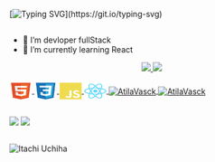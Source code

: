 [![Typing SVG](https://readme-typing-svg.demolab.com?font=Fira+Code&weight=500&size=24&pause=1000&color=white&random=false&width=435&lines=Hello%2C+World!)](https://git.io/typing-svg)
##
- 🔭 I’m devloper fullStack
- 🌱 I’m currently learning React

<div align="center">
  <a href="https://github.com/AtilaVasck">
  <img height="180em" src="https://github-readme-stats.vercel.app/api?username=AtilaVasck&show_icons=true&theme=shadow_red&include_all_commits=true&count_private=true"/>
  <img height="180em" src="https://github-readme-stats.vercel.app/api/top-langs/?username=AtilaVasck&layout=compact&langs_count=7&theme=shadow_red"/>
</div>

<div style="display: inline_block"><br>
  <img align="center" alt="AtilaVasck" height="30" width="40" src="https://raw.githubusercontent.com/devicons/devicon/master/icons/html5/html5-original.svg">
  <img align="center" alt="AtilaVasck" height="30" width="40" src="https://raw.githubusercontent.com/devicons/devicon/master/icons/css3/css3-original.svg">
  <img align="center" alt="AtilaVasck" height="30" width="40" src="https://raw.githubusercontent.com/devicons/devicon/master/icons/javascript/javascript-plain.svg">
  <img align="center" alt="AtilaVasck" height="30" width="40" src="https://raw.githubusercontent.com/devicons/devicon/master/icons/react/react-original.svg">
  <img align="center" alt="AtilaVasck" height="30" width="40" src="https://cdn.jsdelivr.net/gh/devicons/devicon/icons/nodejs/nodejs-original.svg">
  <img align="center" alt="AtilaVasck" height="30" width="35" src="https://git-scm.com/images/logos/downloads/Git-Icon-1788C.png">
  
</div>

##

<div> 
<!--   <a href="https://twitter.com/MaryanaRaphaely" target="_blank"><img src="https://img.shields.io/badge/Twitter-1DA1F2?style=for-the-badge&logo=twitter&logoColor=white" target="_blank"></a> -->

  <a href="https://instagram.com/vasck_at" target="_blank"><img src="https://img.shields.io/badge/-Instagram-%23333?style=for-the-badge&logo=instagram&logoColor=white" target="_blank"></a>
  <a href = "mailto:atilacleiton52@gmail.com"><img src="https://img.shields.io/badge/-Gmail-%23333?style=for-the-badge&logo=gmail&logoColor=white" target="_blank"></a>

##
<img src="https://steamuserimages-a.akamaihd.net/ugc/1744563317713206002/BDC7D8B84E5244C42501E059448DC479BBC85324/?imw=637&imh=358&ima=fit&impolicy=Letterbox&imcolor=%23000000&letterbox=true" alt="Itachi Uchiha" width="980" style="max-width: 100%;">
<!---
 <picture>
  <source media="(prefers-color-scheme: dark)" srcset="https://raw.githubusercontent.com/mraphaely/AtilaVasck/output/github-contribution-grid-snake-dark.svg">
  <source media="(prefers-color-scheme: light)" srcset="https://raw.githubusercontent.com/mraphaely/AtilaVasck/output/github-contribution-grid-snake.svg">
  <img alt="github contribution grid snake animation" src="https://raw.githubusercontent.com/mraphaely/AtilaVasck/output/github-contribution-grid-snake.svg">
</picture>
  
</div>

<!---
mraphaely/mraphaely is a ✨ special ✨ repository because its `README.md` (this file) appears on your GitHub profile.
You can click the Preview link to take a look at your changes.
--->
